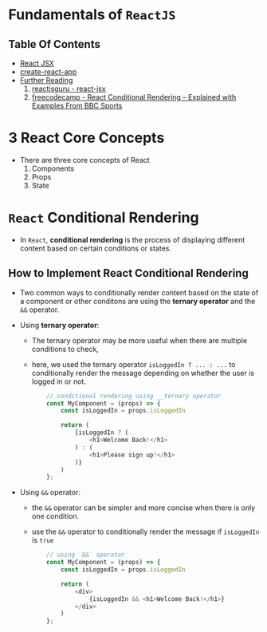 # Fundamentals of `ReactJS`

## Table Of Contents
- [React JSX]()
- [create-react-app]()
- [Further Reading]()
    1. [reactjsguru - react-jsx](https://reactjsguru.com/react-jsx/)
    2. [freecodecamp - React Conditional Rendering – Explained with Examples From BBC Sports](https://www.freecodecamp.org/news/react-conditional-rendering/)

# 3 React Core Concepts
* There are three core concepts of React
    1. Components
    2. Props
    3. State

# `React` Conditional Rendering
* In `React`, __conditional rendering__ is the process of displaying different content based on certain conditions or states.

## How to Implement React Conditional Rendering
* Two common ways to conditionally render content based on the state of a component or other conditons are using the __ternary operator__ and the `&&` operator.
* Using __ternary operator__:
  * The ternary operator may be more useful when there are multiple conditions to check,
  * here, we used the ternary operator `isLoggedIn ? ... : ...` to conditionally render the message depending on whether the user is logged in or not.

    ```js
        // conditional rendering using __ternary operator
        const MyComponent = (props) => {
            const isLoggedIn = props.isLoggedIn

            return (
                {isLoggedIn ? (
                    <h1>Welcome Back!</h1>
                ) : (
                    <h1>Please sign up!</h1>
                )}
            )
        };
    ```
    

* Using `&&` operator:
  * the `&&` operator can be simpler and more concise when there is only one condition.
  * use the `&&` operator to conditionally render the message if `isLoggedIn` is `true`

    ```js
        // using `&&` operator
        const MyComponent = (props) => {
            const isLoggedIn = props.isLoggedIn

            return (
                <div>
                    {isLoggedIn && <h1>Welcome Back!</h1>}
                </div>
            )
        };
    ```